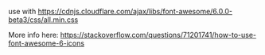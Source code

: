 use with https://cdnjs.cloudflare.com/ajax/libs/font-awesome/6.0.0-beta3/css/all.min.css

More info here: https://stackoverflow.com/questions/71201741/how-to-use-font-awesome-6-icons
